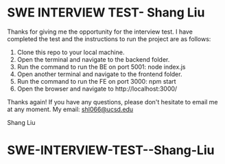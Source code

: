 # SWE INTERVIEW TEST- Shang Liu
Thanks for giving me the opportunity for the interview test. I have completed the test and the instructions to run the project are as follows:

1. Clone this repo to your local machine.
2. Open the terminal and navigate to the backend folder.
3. Run the command to run the BE on port 5001:  node index.js
4. Open another terminal and navigate to the frontend folder.
5. Run the command to run the FE on port 3000:  npm start
6. Open the browser and navigate to http://localhost:3000/

Thanks again! If you have any questions, please don't hesitate to email me at any moment.
My email: shl066@ucsd.edu </br>

Shang Liu 
# SWE-INTERVIEW-TEST--Shang-Liu
